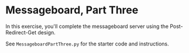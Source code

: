 # Messageboard, Part Three

In this exercise, you'll complete the messageboard server using the
Post-Redirect-Get design.

See `MessageboardPartThree.py` for the starter code and instructions.
